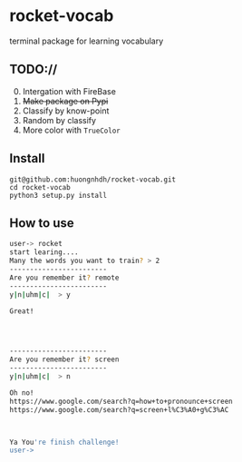 # rocket-vocab
terminal package for learning vocabulary

## TODO://

0. Intergation with FireBase
1.  ~~Make package on Pypi~~
2. Classify by know-point
3. Random by classify
4. More color with `TrueColor`

## Install 
```
git@github.com:huongnhdh/rocket-vocab.git
cd rocket-vocab
python3 setup.py install
```

## How to use 
```bash
user-> rocket 
start learing....
Many the words you want to train? > 2
------------------------
Are you remember it? remote
------------------------
y|n|uhm|c|  > y

Great!




------------------------
Are you remember it? screen
------------------------
y|n|uhm|c|  > n

Oh no!
https://www.google.com/search?q=how+to+pronounce+screen
https://www.google.com/search?q=screen+l%C3%A0+g%C3%AC



Ya You're finish challenge!
user-> 
```
